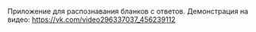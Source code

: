 Приложение для распознавания бланков c ответов. 
Демонстрация на видео: https://vk.com/video296337037_456239112
